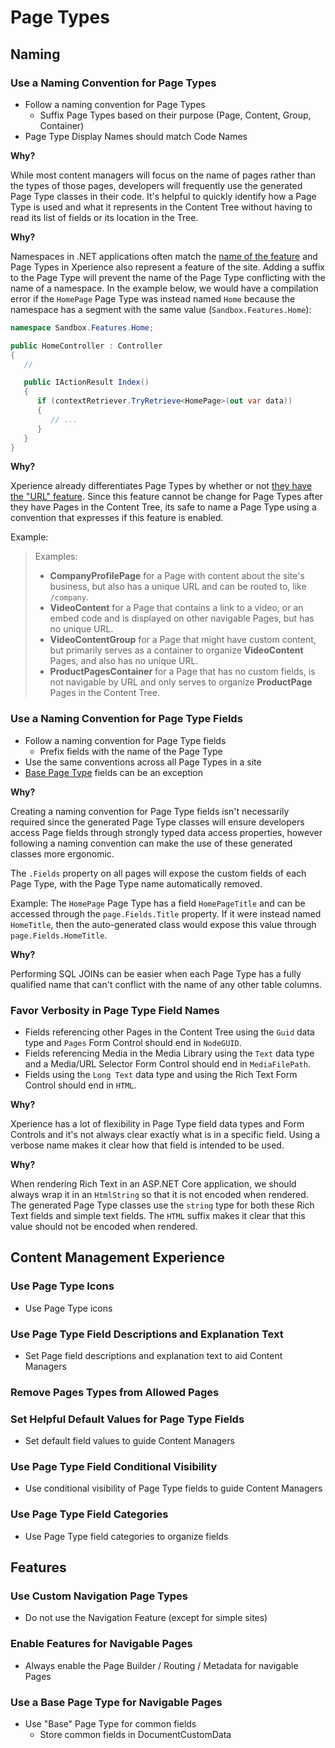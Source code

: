 # Page Types

## Naming

### <EssentialIcon /> Use a Naming Convention for Page Types

- Follow a naming convention for Page Types
  - Suffix Page Types based on their purpose (Page, Content, Group, Container)
- Page Type Display Names should match Code Names

**Why?**

While most content managers will focus on the name of pages rather than the types of those pages, developers will frequently use the generated Page Type classes in their code.
It's helpful to quickly identify how a Page Type is used and what
it represents in the Content Tree without having to read its list
of fields or its location in the Tree.

**Why?**

Namespaces in .NET applications often match the [name of the feature](./project-setup-and-configuration#feature-folders-Vertical-slice-architecture) and Page Types in Xperience also represent a feature of the site.
Adding a suffix to the Page Type will prevent the name of the Page Type conflicting with the name of a namespace.
In the example below, we would have a compilation error if the `HomePage` Page Type was instead named `Home` because the namespace has a segment with the same value (`Sandbox.Features.Home`):

```csharp
namespace Sandbox.Features.Home;

public HomeController : Controller
{
   //

   public IActionResult Index()
   {
      if (contextRetriever.TryRetrieve<HomePage>(out var data))
      {
         // ...
      }
   }
}
```

**Why?**

Xperience already differentiates Page Types by whether or not [they have the "URL" feature](https://docs.xperience.io/developing-websites/defining-website-content-structure/managing-page-types/creating-page-types#Creatingpagetypes-Step2–Features). Since this feature cannot be change for Page Types after they have Pages in the Content Tree, its safe to name a Page Type using a convention that expresses if this feature is enabled.

Example:

> <NoteIcon /> Examples:
>
> - **CompanyProfilePage** for a Page with content about the site's business, but also has a unique URL and can be routed to, like `/company`.
> - **VideoContent** for a Page that contains a link to a video, or an embed code and is displayed on other navigable Pages, but has no unique URL.
> - **VideoContentGroup** for a Page that might have custom content, but primarily serves as a container to organize **VideoContent** Pages, and also has no unique URL.
> - **ProductPagesContainer** for a Page that has no custom fields, is not navigable by URL and only serves to organize **ProductPage** Pages in the Content Tree.

### <EssentialIcon /> Use a Naming Convention for Page Type Fields

- Follow a naming convention for Page Type fields
  - Prefix fields with the name of the Page Type
- Use the same conventions across all Page Types in a site
- [Base Page Type](#use-a-base-page-type-for-navigable-pages) fields can be an exception

**Why?**

Creating a naming convention for Page Type fields isn't necessarily required since the generated Page Type classes will ensure developers access Page fields through strongly typed data access properties, however following a naming convention can make the use of these generated classes more ergonomic.

The `.Fields` property on all pages will expose the custom fields of each Page Type, with the Page Type name automatically removed.

Example: The `HomePage` Page Type has a field `HomePageTitle` and can be accessed through the `page.Fields.Title` property. If it were instead named `HomeTitle`, then the auto-generated class would expose this value through `page.Fields.HomeTitle`.

**Why?**

Performing SQL JOINs can be easier when each Page Type has a fully qualified name
that can't conflict with the name of any other table columns.

### <ConsiderIcon /> Favor Verbosity in Page Type Field Names

- Fields referencing other Pages in the Content Tree using the `Guid` data type and `Pages` Form Control should end in `NodeGUID`.
- Fields referencing Media in the Media Library using the `Text` data type and a Media/URL Selector Form Control should end in `MediaFilePath`.
- Fields using the `Long Text` data type and using the Rich Text Form Control should end in `HTML`.

**Why?**

Xperience has a lot of flexibility in Page Type field data types and Form Controls and it's not always clear exactly what is in a specific field. Using a verbose name makes it clear how that field is intended to be used.

**Why?**

When rendering Rich Text in an ASP.NET Core application, we should always wrap
it in an `HtmlString` so that it is not encoded when rendered. The generated Page Type classes use the `string` type for both these Rich Text fields and simple text fields.
The `HTML` suffix makes it clear that this value should not be encoded when rendered.

## Content Management Experience

### <EssentialIcon /> Use Page Type Icons

- Use Page Type icons

### <EssentialIcon /> Use Page Type Field Descriptions and Explanation Text

- Set Page field descriptions and explanation text to aid Content Managers

### <ConsiderIcon /> Remove Pages Types from Allowed Pages

### <ConsiderIcon /> Set Helpful Default Values for Page Type Fields

- Set default field values to guide Content Managers

### <EssentialIcon /> Use Page Type Field Conditional Visibility

- Use conditional visibility of Page Type fields to guide Content Managers

### <ConsiderIcon /> Use Page Type Field Categories

- Use Page Type field categories to organize fields

## Features

### <EssentialIcon /> Use Custom Navigation Page Types

- Do not use the Navigation Feature (except for simple sites)

### <EssentialIcon /> Enable Features for Navigable Pages

- Always enable the Page Builder / Routing / Metadata for navigable Pages

### <EssentialIcon /> Use a Base Page Type for Navigable Pages

- Use "Base" Page Type for common fields
  - Store common fields in DocumentCustomData
